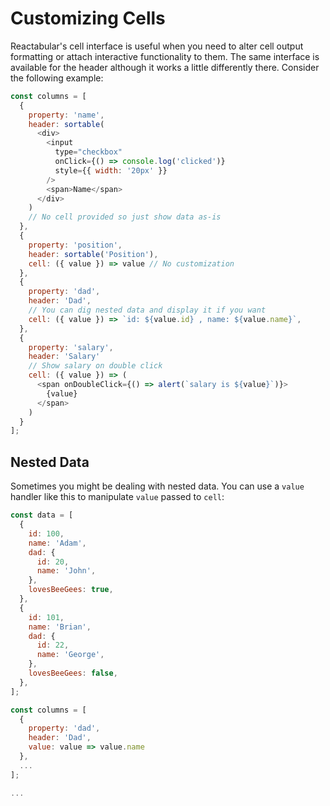 # Customizing Cells

Reactabular's cell interface is useful when you need to alter cell output formatting or attach interactive functionality to them. The same interface is available for the header although it works a little differently there. Consider the following example:

```javascript
const columns = [
  {
    property: 'name',
    header: sortable(
      <div>
        <input
          type="checkbox"
          onClick={() => console.log('clicked')}
          style={{ width: '20px' }}
        />
        <span>Name</span>
      </div>
    )
    // No cell provided so just show data as-is
  },
  {
    property: 'position',
    header: sortable('Position'),
    cell: ({ value }) => value // No customization
  },
  {
    property: 'dad',
    header: 'Dad',
    // You can dig nested data and display it if you want
    cell: ({ value }) => `id: ${value.id} , name: ${value.name}`,
  },
  {
    property: 'salary',
    header: 'Salary'
    // Show salary on double click
    cell: ({ value }) => (
      <span onDoubleClick={() => alert(`salary is ${value}`)}>
        {value}
      </span>
    )
  }
];
```

## Nested Data

Sometimes you might be dealing with nested data. You can use a `value` handler like this to manipulate `value` passed to `cell`:

```javascript
const data = [
  {
    id: 100,
    name: 'Adam',
    dad: {
      id: 20,
      name: 'John',
    },
    lovesBeeGees: true,
  },
  {
    id: 101,
    name: 'Brian',
    dad: {
      id: 22,
      name: 'George',
    },
    lovesBeeGees: false,
  },
];

const columns = [
  {
    property: 'dad',
    header: 'Dad',
    value: value => value.name
  },
  ...
];

...
```
